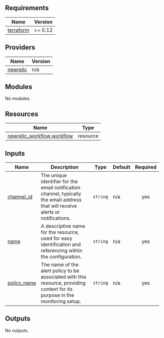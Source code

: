 <!-- BEGIN_TF_DOCS -->
## Requirements

| Name | Version |
|------|---------|
| <a name="requirement_terraform"></a> [terraform](#requirement\_terraform) | >= 0.12 |

## Providers

| Name | Version |
|------|---------|
| <a name="provider_newrelic"></a> [newrelic](#provider\_newrelic) | n/a |

## Modules

No modules.

## Resources

| Name | Type |
|------|------|
| [newrelic_workflow.workflow](https://registry.terraform.io/providers/newrelic/newrelic/latest/docs/resources/workflow) | resource |

## Inputs

| Name | Description | Type | Default | Required |
|------|-------------|------|---------|:--------:|
| <a name="input_channel_id"></a> [channel\_id](#input\_channel\_id) | The unique identifier for the email notification channel, typically the email address that will receive alerts or notifications. | `string` | n/a | yes |
| <a name="input_name"></a> [name](#input\_name) | A descriptive name for the resource, used for easy identification and referencing within the configuration. | `string` | n/a | yes |
| <a name="input_policy_name"></a> [policy\_name](#input\_policy\_name) | The name of the alert policy to be associated with this resource, providing context for its purpose in the monitoring setup. | `string` | n/a | yes |

## Outputs

No outputs.
<!-- END_TF_DOCS -->